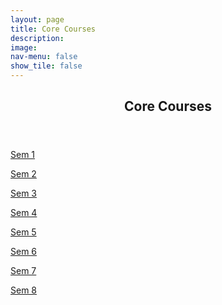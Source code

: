 ```yaml
---
layout: page
title: Core Courses
description: 
image: 
nav-menu: false
show_tile: false
---
```


<!-- Main -->
<div id="main" class="alt">

<!-- One -->
<section id="one">
	<div class="inner">
		<header class="major">
			<h2>Core Courses</h2>
		</header>

<!-- Content -->
      
		
<p><a href="https://epdampiitb.github.io/p/courses/core/sem1/sem1list.html">Sem 1</a></p>

<p><a href="https://epdampiitb.github.io/p/courses/core/sem2/sem2list.html">Sem 2</a></p>
		
<p><a href="https://epdampiitb.github.io/p/courses/core/sem3/sem3list.html">Sem 3</a></p>
		
<p><a href="https://epdampiitb.github.io/p/courses/core/sem4/sem4list.html">Sem 4</a></p>
		
<p><a href="https://epdampiitb.github.io/p/courses/core/sem5/sem5list.html">Sem 5</a></p>
		
<p><a href="https://epdampiitb.github.io/p/courses/core/sem6/sem6list.html">Sem 6</a></p>
		
<p><a href="https://epdampiitb.github.io/p/courses/core/sem7/sem7list.html">Sem 7</a></p>
		
<p><a href="https://epdampiitb.github.io/p/courses/core/sem8/sem8list.html">Sem 8</a></p>
